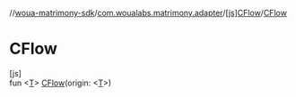 //[woua-matrimony-sdk](../../../index.md)/[com.woualabs.matrimony.adapter](../index.md)/[[js]CFlow](index.md)/[CFlow](-c-flow.md)

# CFlow

[js]\
fun <[T](index.md)> [CFlow](-c-flow.md)(origin: <ERROR CLASS><[T](index.md)>)
